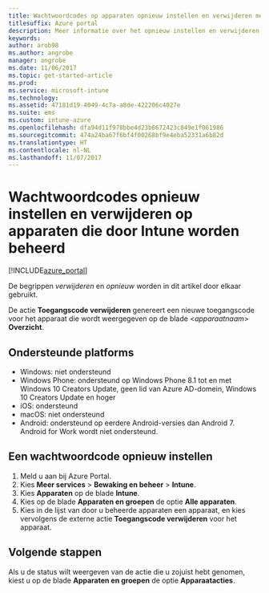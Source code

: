 ```yaml
---
title: Wachtwoordcodes op apparaten opnieuw instellen en verwijderen met Intune
titlesuffix: Azure portal
description: Meer informatie over het opnieuw instellen en verwijderen van de wachtwoordcode op apparaten die u beheert met Intune.
keywords: 
author: arob98
ms.author: angrobe
manager: angrobe
ms.date: 11/06/2017
ms.topic: get-started-article
ms.prod: 
ms.service: microsoft-intune
ms.technology: 
ms.assetid: 47181d19-4049-4c7a-a8de-422206c4027e
ms.suite: ems
ms.custom: intune-azure
ms.openlocfilehash: dfa94d11f978bbe4d23b6672423c849e1f061986
ms.sourcegitcommit: 474a24ba67f6bf4f00268bf9e4eba52331a6b82d
ms.translationtype: HT
ms.contentlocale: nl-NL
ms.lasthandoff: 11/07/2017
---
```

# <a name="reset-and-remove-the-passcode-on-intune-managed-devices"></a>Wachtwoordcodes opnieuw instellen en verwijderen op apparaten die door Intune worden beheerd


[!INCLUDE[azure_portal](./includes/azure_portal.md)]

De begrippen *verwijderen* en *opnieuw* worden in dit artikel door elkaar gebruikt.

De actie **Toegangscode verwijderen** genereert een nieuwe toegangscode voor het apparaat die wordt weergegeven op de blade <*apparaatnaam*> **Overzicht**.

## <a name="supported-platforms"></a>Ondersteunde platforms

- Windows: niet ondersteund
- Windows Phone: ondersteund op Windows Phone 8.1 tot en met Windows 10 Creators Update, geen lid van Azure AD-domein, Windows 10 Creators Update en hoger
- iOS: ondersteund
- macOS: niet ondersteund
- Android: ondersteund op eerdere Android-versies dan Android 7. Android for Work wordt niet ondersteund.

## <a name="how-to-reset-a-passcode"></a>Een wachtwoordcode opnieuw instellen

1. Meld u aan bij Azure Portal.
2. Kies **Meer services** > **Bewaking en beheer** > **Intune**.
3. Kies **Apparaten** op de blade **Intune**.
4. Kies op de blade **Apparaten en groepen** de optie **Alle apparaten**.
5. Kies in de lijst van door u beheerde apparaten een apparaat, en kies vervolgens de externe actie **Toegangscode verwijderen** voor het apparaat.

## <a name="next-steps"></a>Volgende stappen

Als u de status wilt weergeven van de actie die u zojuist hebt genomen, kiest u op de blade **Apparaten en groepen** de optie **Apparaatacties**.

